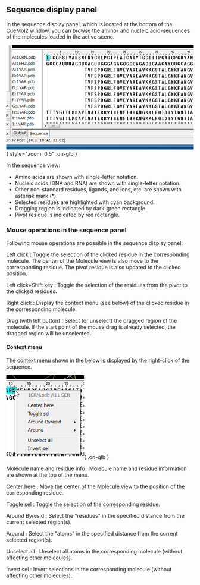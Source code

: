 ## Sequence display panel
In the sequence display panel, which is located at the bottom of the CueMol2 window, you can browse the amino- and nucleic acid-sequences of the molecules loaded in the active scene.


![seq-disp-panel1](../../../assets/images/cuemol2/SequenceDisplayPanel/seq-disp-panel1.png){ style="zoom: 0.5" .on-glb }


In the sequence view:

*  Amino acids are shown with single-letter notation.
*  Nucleic acids (DNA and RNA) are shown with single-letter notation.
*  Other non-standard residues, ligands, and ions, etc. are shown with asterisk mark (*).
*  Selected residues are highlighted with cyan background.
*  Dragging region is indicated by dark-green rectangle.
*  Pivot residue is indicated by red rectangle.


### Mouse operations in the sequence panel
Following mouse operations are possible in the sequence display panel:

Left click
:   Toggle the selection of the clicked residue in the corresponding molecule. The center of the Molecule view is also move to the corresponding residue. The pivot residue is also updated to the clicked position.

Left click+Shift key
:   Toggle the selection of the residues from the pivot to the clicked residues.

Right click
:   Display the context menu (see below) of the clicked residue in the corresponding molecule.

Drag (with left button)
:   Select (or unselect) the dragged region of the molecule. If the start point of the mouse drag is already selected, the dragged region will be unselected.

#### Context menu
The context menu shown in the below is displayed by the right-click of the sequence.

![seq-disp-panel-ctxtmenu1](../../../assets/images/cuemol2/SequenceDisplayPanel/seq-disp-panel-ctxtmenu1.png){ .on-glb }


Molecule name and residue info
:   Molecule name and residue information are shown at the top of the menu.

Center here
:   Move the center of the Molecule view to the position of the corresponding residue.

Toggle sel
:   Toggle the selection of the corresponding residue.

Around Byresid
:   Select the "residues" in the specified distance from the current selected region(s).

Around
:   Select the "atoms" in the specified distance from the current selected region(s).

Unselect all
:   Unselect all atoms in the corresponding molecule (without affecting other molecules).

Invert sel
:   Invert selections in the corresponding molecule (without affecting other molecules).